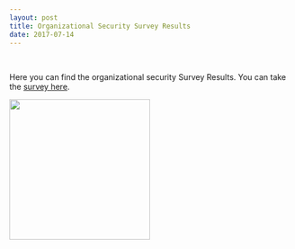 ```yaml
---
layout: post
title: Organizational Security Survey Results
date: 2017-07-14
---
```


<body class="mceContentBody aui-theme-default wiki-content fullsize">
<p> </p> <p>Here you can find the organizational security Survey Results. You can take the <a href="https://goo.gl/forms/YsKI2l6scmaMbk4v1">survey here</a>.</p><p><img class="editor-inline-macro" data-macro-id="acd133e7-92ca-4544-8504-c5f6c9eeeb3e" data-macro-name="view-file" data-macro-parameters="height=250|name=organizational security survey results - PDF.pdf" data-macro-schema-version="1" height="250" src="/rest/documentConversion/latest/conversion/thumbnail/2260994/1?attachmentId=2260994&amp;version=1&amp;mimeType=application%2Fpdf&amp;height=250&amp;thumbnailStatus=200"/></p><p> </p>
<p> </p>
</body>